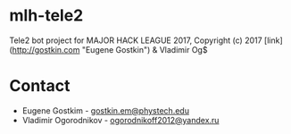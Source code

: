 # mlh-tele2
Tele2 bot project for MAJOR HACK LEAGUE 2017, Copyright (c) 2017 [link] (http://gostkin.com "Eugene Gostkin") & Vladimir Og$
# Contact
* Eugene Gostkim - gostkin.em@phystech.edu
* Vladimir Ogorodnikov - ogorodnikoff2012@yandex.ru


